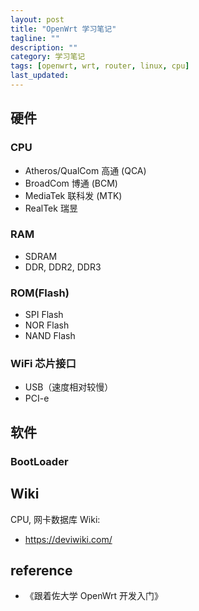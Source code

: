 ```yaml
---
layout: post
title: "OpenWrt 学习笔记"
tagline: ""
description: ""
category: 学习笔记
tags: [openwrt, wrt, router, linux, cpu]
last_updated:
---
```



## 硬件

### CPU

- Atheros/QualCom 高通 (QCA)
- BroadCom 博通 (BCM)
- MediaTek 联科发 (MTK)
- RealTek 瑞昱

### RAM

- SDRAM
- DDR, DDR2, DDR3

### ROM(Flash)

- SPI Flash
- NOR Flash
- NAND Flash

### WiFi 芯片接口

- USB（速度相对较慢）
- PCI-e


## 软件

### BootLoader


## Wiki
CPU, 网卡数据库 Wiki:

- <https://deviwiki.com/>

## reference

- 《跟着佐大学 OpenWrt 开发入门》
